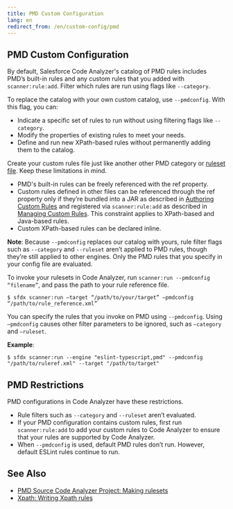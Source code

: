 ```yaml
---
title: PMD Custom Configuration
lang: en
redirect_from: /en/custom-config/pmd
---
```


## PMD Custom Configuration
By default, Salesforce Code Analyzer's catalog of PMD rules includes PMD’s built-in rules and any custom rules that you added with `scanner:rule:add`. Filter which rules are run using flags like `--category`. 

To replace the catalog with your own custom catalog, use `--pmdconfig`. With this flag, you can:

* Indicate a specific set of rules to run without using filtering flags like `--category`.
* Modify the properties of existing rules to meet your needs.
* Define and run new XPath-based rules without permanently adding them to the catalog.

Create your custom rules file just like another other PMD category or [ruleset file](https://docs.pmd-code.org/latest/pmd_userdocs_making_rulesets.html#creating-a-ruleset). Keep these limitations in mind.

* PMD's built-in rules can be freely referenced with the ref property.
* Custom rules defined in other files can be referenced through the ref property only if they’re bundled into a JAR as described in [Authoring Custom Rules](https://forcedotcom.github.io/sfdx-scanner/en/v3.x/custom-rules/author/) and registered via `scanner:rule:add` as described in [Managing Custom Rules](https://forcedotcom.github.io/sfdx-scanner/en/v3.x/custom-rules/manage/). This constraint applies to XPath-based and Java-based rules.
* Custom XPath-based rules can be declared inline.

**Note**: Because `--pmdconfig` replaces our catalog with yours, rule filter flags such as `--category` and `--ruleset` aren’t applied to PMD rules, though they’re still applied to other engines. Only the PMD rules that you specify in your config file are evaluated.

To invoke your rulesets in Code Analyzer, run `scanner:run --pmdconfig “filename”`, and pass the path to your rule reference file.

```$ sfdx scanner:run —target “/path/to/your/target” —pmdconfig “/path/to/rule_reference.xml”```

You can specify the rules that you invoke on PMD using `--pmdconfig`. Using `–pmdconfig` causes other filter parameters to be ignored, such as `–category` and `–ruleset`.

**Example**:

```$ sfdx scanner:run --engine "eslint-typescript,pmd" --pmdconfig "/path/to/ruleref.xml" --target "/path/to/target"```

## PMD Restrictions

PMD configurations in Code Analyzer have these restrictions.

* Rule filters such as ```--category``` and ```--ruleset``` aren’t evaluated.
* If your PMD configuration contains custom rules, first run ```scanner:rule:add``` to add your custom rules to Code Analyzer to ensure that your rules are supported by Code Analyzer.
* When ```--pmdconfig``` is used, default PMD rules don’t run. However, default ESLint rules continue to run.

## See Also

- [PMD Source Code Analyzer Project: Making rulesets](https://pmd.github.io/latest/pmd_userdocs_making_rulesets.html)
- [Xpath: Writing Xpath rules](https://pmd.github.io/latest/pmd_userdocs_extending_writing_xpath_rules.html)
